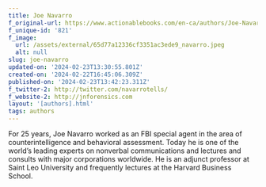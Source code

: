 ```yaml
---
title: Joe Navarro
f_original-url: https://www.actionablebooks.com/en-ca/authors/Joe-Navarro/
f_unique-id: '821'
f_image:
  url: /assets/external/65d77a12336cf3351ac3ede9_navarro.jpeg
  alt: null
slug: joe-navarro
updated-on: '2024-02-23T13:30:55.801Z'
created-on: '2024-02-22T16:45:06.309Z'
published-on: '2024-02-23T13:42:23.311Z'
f_twitter-2: http://twitter.com/navarrotells/
f_website-2: http://jnforensics.com
layout: '[authors].html'
tags: authors
---
```


For 25 years, Joe Navarro worked as an FBI special agent in the area of counterintelligence and behavioral assessment. Today he is one of the world’s leading experts on nonverbal communications and lectures and consults with major corporations worldwide. He is an adjunct professor at Saint Leo University and frequently lectures at the Harvard Business School.
